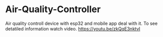 # Air-Quality-Controller
Air quality controll device with esp32 and mobile app deal with it.
To see detatiled information watch video. https://youtu.be/zkQqE3nktvI
